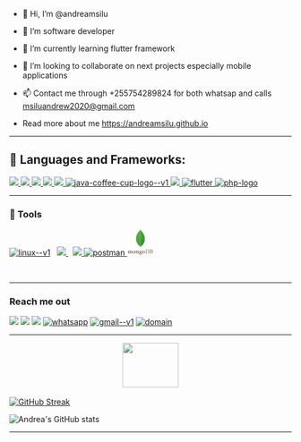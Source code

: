 
- 👋 Hi, I’m @andreamsilu
- 👀 I’m software developer
- 🌱 I’m currently learning flutter framework 
- 💞️ I’m looking to collaborate on next projects especially mobile applications
- 📫 Contact me through +255754289824 for both whatsap and calls
     msiluandrew2020@gmail.com

- Read more about me https://andreamsilu.github.io

---

<!---
andreamsilu/andreamsilu is a ✨ special ✨ repository because its `README.md` (this file) appears on your GitHub profile.
You can click the Preview link to take a look at your changes.
--->
## 🚀 **Languages and Frameworks**:
<div>
<p align="left"> 
<!--     <a href="https://reactjs.org/" target="_blank"> <img src="https://img.icons8.com/color/48/000000/react-native.png"/> </a> -->
    <a href="https://www.w3.org/html/" target="_blank"> <img src="https://img.icons8.com/color/48/000000/html-5.png"/> </a> 
    <a href="https://www.w3schools.com/css/" target="_blank"> <img src="https://img.icons8.com/color/48/000000/css3.png"/> </a> 
     <a href="https://developer.mozilla.org/en-US/docs/Web/JavaScript" target="_blank"> <img src="https://img.icons8.com/color/48/000000/javascript.png"/> </a> 
    <a href="https://getbootstrap.com" target="_blank"> <img src="https://img.icons8.com/color/48/000000/bootstrap.png"/> </a> 
    <a href="https://www.python.org" target="_blank"> <img src="https://img.icons8.com/color/48/000000/python.png"/> </a> 
     <a href="https://www.java.com/" target="_blank"> <img width="48" height="48" src="https://img.icons8.com/color/48/java-coffee-cup-logo--v1.png" alt="java-coffee-cup-logo--v1"/> </a> 
   <a href="https://firebase.google.com/" target="_blank"> <img src="https://img.icons8.com/color/48/000000/firebase.png"/> </a>
  <a href="https://flutter.dev/" target="_blank"> <img width="48" height="48" src="https://img.icons8.com/fluency/48/flutter.png" alt="flutter"/> </a>
    <a style="padding-right:8px;" href="https://www.php.net/" target="_blank"> <img width="50" height="50" src="https://img.icons8.com/ios-filled/50/7950F2/php-logo.png" alt="php-logo"/> </a>

<!--     <a href="https://expressjs.com" target="_blank"> <img src="https://raw.githubusercontent.com/devicons/devicon/master/icons/express/express-original-wordmark.svg" alt="express" width="40" height="40"/> </a> -->
</p>

---

<h3> 🚀 Tools  </h3>
<p align="left">
     <a style="padding-right:8px;" href="http://ubuntu.com/" target="_blank"> <img width="48" height="48" src="https://img.icons8.com/color/48/linux--v1.png" alt="linux--v1"/></a>
      <a style="padding-right:8px;" href="https://www.mysql.com/" target="_blank"> <img src="https://img.icons8.com/fluent/50/000000/mysql-logo.png"/> </a>
    <a href="https://git-scm.com/" target="_blank"> <img src="https://img.icons8.com/color/48/000000/git.png"/> </a> 
      <a href="https://postman.com" target="_blank"> <img src="https://www.vectorlogo.zone/logos/getpostman/getpostman-icon.svg" alt="postman" width="45" height="45"/> </a>  
 <a href="https://www.mongodb.com/" target="_blank"> 
         <img src="https://raw.githubusercontent.com/devicons/devicon/master/icons/mongodb/mongodb-original-wordmark.svg" alt="mongodb" width="48" height="48"/> </a> 
</p>
</div>

<br/>

---
 
<div>
<h3 align = "left">Reach me out </h3>
<p align="left">
<a href = "https://www.linkedin.com/in/andrea-msilu-4576aa214"><img src="https://img.icons8.com/fluent/48/000000/linkedin.png"/></a>
<a href = "https://twitter.com/@marxlin21"><img src="https://img.icons8.com/fluent/48/000000/twitter.png"/></a>
<a href = "https://instagram.com/andrewmsilu/"><img src="https://img.icons8.com/fluent/48/000000/instagram-new.png"/></a>
<a href = "https://wa.me/255754289824?text=Hi%20%F0%9F%91%8B%20am%20Andrew%20..%20how%20can%20I%20help%20you%3F%3F%20"/> <img width="48" height="48" src="https://img.icons8.com/3d-fluency/94/whatsapp.png" alt="whatsapp"/></a>
 <a href = "https://msiluandrew2020@gmail.com/"><img width="48" height="48" src="https://img.icons8.com/color/48/gmail--v1.png" alt="gmail--v1"/></a>
<a href = "https://andreamsilu.github.io"><img width="48" height="48" src="https://img.icons8.com/fluency/48/domain.png" alt="domain"/></a>
</p>
</div>

---
 <p align = "center">
   <img src="https://media.giphy.com/media/WUlplcMpOCEmTGBtBW/giphy.gif" width="100" height = "80" >   
 </p>


 
<p align ="center">
     
[![GitHub Streak](https://github-readme-streak-stats.herokuapp.com?user=andreamsilu&theme=blue-green&date_format=M%20j%5B%2C%20Y%5D)](https://git.io/streak-stats)

</p>

<p align = "center">
     
![Andrea's GitHub stats](https://github-readme-stats.vercel.app/api?username=andreamsilu&show_icons=true&theme=blue-green)

</p>


---


